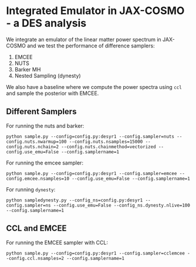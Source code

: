 # Integrated Emulator in JAX-COSMO - a DES analysis
We integrate an emulator of the linear matter power spectrum in JAX-COSMO and we test the performance of difference samplers:
1. EMCEE
2. NUTS
3. Barker MH
4. Nested Sampling (dynesty)

We also have a baseline where we compute the power spectra using `ccl` and sample the posterior with EMCEE.

## Different Samplers

For running the nuts and barker:

```
python sample.py --config=config.py:desyr1 --config.sampler=nuts --config.nuts.nwarmup=100 --config.nuts.nsamples=15000 --config.nuts.nchain=2 --config.nuts.chainmethod=vectorized --config.use_emu=False --config.samplername=1
```

For running the emcee sampler:

```
python sample.py --config=config.py:desyr1 --config.sampler=emcee --config.emcee.nsamples=10 --config.use_emu=False --config.samplername=1
```

For running `dynesty`:

```
python sampledynesty.py --config_ns=config.py:desyr1 --config.sampler=ns --config.use_emu=False --config_ns.dynesty.nlive=100 --config.samplername=1
```

## CCL and EMCEE
For running the EMCEE sampler with CCL:

```
python sample.py --config=config.py:desyr1 --config.sampler=cclemcee --config.ccl.nsamples=2 --config.samplername=1
```
